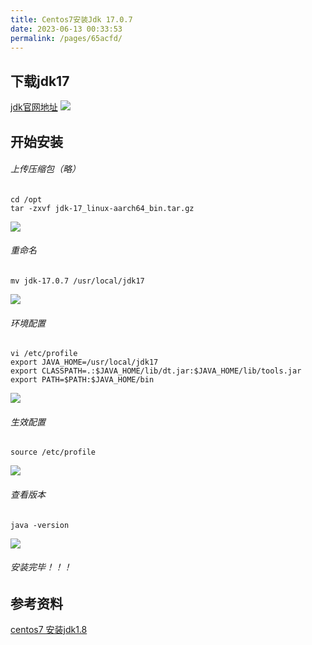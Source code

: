 ```yaml
---
title: Centos7安装Jdk 17.0.7
date: 2023-06-13 00:33:53
permalink: /pages/65acfd/
---
```


## 下载jdk17
<a target="_blank" href="https://www.oracle.com/java/technologies/downloads/#java17">jdk官网地址</a>
<img src="/img/4/img.png"/>

## 开始安装
###### 上传压缩包（略）
```shell
cd /opt
tar -zxvf jdk-17_linux-aarch64_bin.tar.gz
```
<img src="/img/4/img_1.png"/>

###### 重命名
```shell
mv jdk-17.0.7 /usr/local/jdk17 
```
<img src="/img/4/img_2.png"/>

###### 环境配置
```shell
vi /etc/profile
export JAVA_HOME=/usr/local/jdk17
export CLASSPATH=.:$JAVA_HOME/lib/dt.jar:$JAVA_HOME/lib/tools.jar
export PATH=$PATH:$JAVA_HOME/bin
```
<img src="/img/4/img_3.png"/>

###### 生效配置
```shell
source /etc/profile
```
<img src="/img/4/img_4.png"/>

###### 查看版本
```shell
java -version
```
<img src="/img/4/img_5.png"/>

###### 安装完毕！！！

## 参考资料
[centos7 安装jdk1.8](https://kcloud.blog.csdn.net/article/details/82184984)
